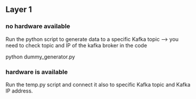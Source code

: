 ## Layer 1

### no hardware available
Run the python script to generate data to a specific Kafka topic --> you need to check topic and IP of the kafka broker in the code

python dummy_generator.py

### hardware is available
Run the temp.py script and connect it also to specific Kafka topic and Kafka IP address.
